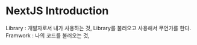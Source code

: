 # NextJS Introduction

Library : 개발자로서 내가 사용하는 것, Library를 불러오고 사용해서 무언가를 한다.
Framwork : 나의 코드를 불러오는 것, 
